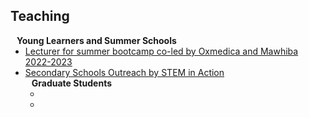 ## Teaching

<h4 style="margin:0 10px 0;">Young Learners and Summer Schools</h4>

<ul style="margin:0 0 5px;">
  <li><a href="[https://oxmedica.com/]"><autocolor>Lecturer for summer bootcamp co-led by Oxmedica and Mawhiba  2022-2023</autocolor></a></li>
  <li><a href="https://www.imperial.ac.uk/be-inspired/schools-outreach/secondary-schools/stem-in-action/the-human-body/farwa-profile/"><autocolor>Secondary Schools Outreach by STEM in Action</autocolor></a></li>


<h4 style="margin:0 10px 0;">Graduate Students</h4>

<ul style="margin:0 0 20px;">
  <li><a Graduate Teaching Assistant for Topics in Large Dimensional Data Processing 2021-2023</autocolor></a></li>
  <li><a Final Projects Supervisor for Machine Learning course 2019-2020</autocolor></a></li>
</ul>
